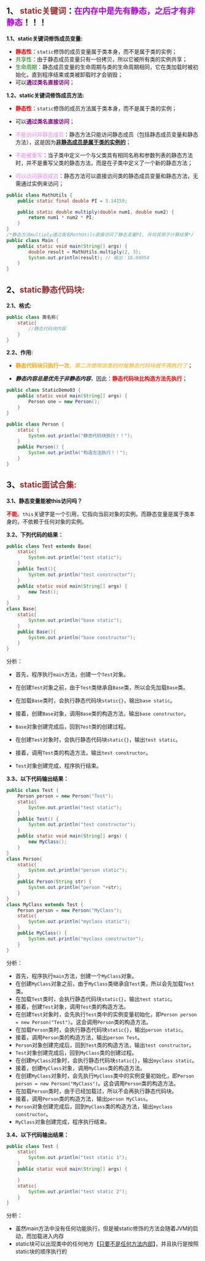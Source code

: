 ## 1、<span style='color:brown'> static关键词</span>：<font color='bulue'>**在内存中是先有静态，之后才有非静态**</font>！！！

**1.1、static关键词修饰成员变量:**

- <span style='color:red'>**静态性**</span>：`static`修饰的成员变量属于类本身，而不是属于类的实例；
- <span style='color:green'>共享性</span>：由于静态成员变量只有一份拷贝，所以它被所有类的实例共享；
- <span style='color:green'>生命周期</span>：静态成员变量的生命周期与类的生命周期相同，它在类加载时被初始化，直到程序结束或类被卸载时才会销毁；
- 可以<span style='color:purple'>**通过类名直接访问**</span>；

**1.2、static关键词修饰成员方法:**

- <span style='color:red'>**静态性**</span>：`static`修饰的成员方法属于类本身，而不是属于类的实例；

- 可以<span style='color:purple'>**通过类名直接访问**</span>；

- <span style='color:violet'>不能访问非静态成员</span>：静态方法只能访问静态成员（包括静态成员变量和静态方法），这是因为<u>**非静态成员是属于类的实例的**</u>；

- <span style='color:violet'>不能被重写</span>：当子类中定义一个与父类具有相同名称和参数列表的静态方法时，并不是重写父类的静态方法，而是在子类中定义了一个新的静态方法；

- <span style='color:violet'>可以访问静态成员</span>：静态方法可以直接访问类的静态成员变量和静态方法，无需通过实例来访问；

```java
public class MathUtils {
    public static final double PI = 3.14159;

    public static double multiply(double num1, double num2) {
        return num1 * num2 * PI;
    }
}
/*静态方法multiply通过类名MathUtils直接访问了静态变量PI, 并将其用于计算结果*/
public class Main {
    public static void main(String[] args) {
        double result = MathUtils.multiply(2, 3);
        System.out.println(result); // 输出：18.84954
    }
}
```



## 2、<span style='color:brown'>**static静态代码块:**</span>

**2.1、格式:**

```java
public class 类名称{
    static{
        //静态代码块内容
    }
}
```

**2.2、作用:**

- <span style='color:orange'>**静态代码块只执行一次**，*第二次使用该类的时候静态代码块就不再执行了*</span>；

- ***静态内容总是优先于非静态内容***，因此：<span style='color:red'>**静态代码块比构造方法先执行**</span>；

```java
public class StaticDemo03 {
    public static void main(String[] args) {
        Person one = new Person();
    }
}
```

```java
public class Person {
    static {
        System.out.println("静态代码块执行！！");
    }
    public Person() {
        System.out.println("构造方法执行！！");
    }
}
```



## 3、<span style='color:brown'>**static面试合集:**</span>

**3.1、静态变量能被this访问吗？**

​		<span style='color:red'>**不能**</span>。`this`关键字是一个引用，它指向当前对象的实例。而静态变量是属于类本身的，不依赖于任何对象的实例。

**3.2、下列代码的结果：**

```java
public class Test extends Base{
    static{
        System.out.println("test static");
    }
    public Test(){
        System.out.println("test constructor");
    }
    public static void main(String[] args) {
        new Test();
    }
}
class Base{
    static{
        System.out.println("base static");
    }
    public Base(){
        System.out.println("base constructor");
    }
}
```

分析：

- 首先，程序执行`main`方法，创建一个`Test`对象。

- 在创建`Test`对象之前，由于`Test`类继承自`Base`类，所以会先加载`Base`类。
- 在加载`Base`类时，会执行静态代码块`static{}`，输出`base static`。
- 接着，创建`Base`对象，调用`Base`类的构造方法，输出`base constructor`。
- `Base`对象创建完成后，回到`Test`类的创建过程。
- 在创建`Test`对象时，会执行静态代码块`static{}`，输出`test static`。
- 接着，调用`Test`类的构造方法，输出`test constructor`。
- `Test`对象创建完成，程序执行结束。

**3.3、以下代码输出结果：**

```java
public class Test {
    Person person = new Person("Test");
    static{
        System.out.println("test static");
    }
    public Test() {
        System.out.println("test constructor");
    }
    public static void main(String[] args) {
        new MyClass();
    }
}
class Person{
    static{
        System.out.println("person static");
    }
    public Person(String str) {
        System.out.println("person "+str);
    }
}
class MyClass extends Test {
    Person person = new Person("MyClass");
    static{
        System.out.println("myclass static");
    }
    public MyClass() {
        System.out.println("myclass constructor");
    }
}
```

分析：

- 首先，程序执行`main`方法，创建一个`MyClass`对象。
- 在创建`MyClass`对象之前，由于`MyClass`类继承自`Test`类，所以会先加载`Test`类。
- 在加载`Test`类时，会执行静态代码块`static{}`，输出`test static`。
- 接着，创建`Test`对象，调用`Test`类的构造方法。
- 在创建`Test`对象时，会先执行`Test`类中的实例变量初始化，即`Person person = new Person("Test")`。这会调用`Person`类的构造方法。
- 在加载`Person`类时，会执行静态代码块`static{}`，输出`person static`。
- 接着，调用`Person`类的构造方法，输出`person Test`。
- `Person`对象创建完成后，回到`Test`类的构造方法，输出`test constructor`。
- `Test`对象创建完成后，回到`MyClass`类的创建过程。
- 在创建`MyClass`对象时，会执行静态代码块`static{}`，输出`myclass static`。
- 接着，创建`MyClass`对象，调用`MyClass`类的构造方法。
- 在创建`MyClass`对象时，会先执行`MyClass`类中的实例变量初始化，即`Person person = new Person("MyClass")`。这会调用`Person`类的构造方法。
- 在加载`Person`类时，由于已经加载过，所以不会再执行静态代码块。
- 接着，调用`Person`类的构造方法，输出`person MyClass`。
- `Person`对象创建完成后，回到`MyClass`类的构造方法，输出`myclass constructor`。
- `MyClass`对象创建完成，程序执行结束。

**3.4、以下代码输出结果：**

```java
public class Test {
    static{
        System.out.println("test static 1");
    }
    public static void main(String[] args) {

    }
    static{
        System.out.println("test static 2");
    }
}
```

分析：

- 虽然main方法中没有任何功能执行，但是被static修饰的方法会随着JVM的启动，而加载进入内存
- static块可以出现类中的任何地方【<u>只要不是任何方法内部</u>】，并且执行是按照static块的顺序执行的
